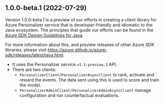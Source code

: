 ## 1.0.0-beta.1 (2022-07-29)
Version 1.0.0-beta.1 is a preview of our efforts in creating a client library for Azure Personalizer service that is developer-friendly
and idiomatic to the Java ecosystem. The principles that guide
our efforts can be found in the [Azure SDK Design Guidelines for Java](https://azure.github.io/azure-sdk/java_introduction.html).

For more information about this, and preview releases of other Azure SDK libraries, please visit
https://azure.github.io/azure-sdk/releases/latest/java.html.

- It uses the Personalizer service `v1.1-preview.3` API.
- There are two clients:
    - `PersonalizerClient/PersonalizerAsyncClient` to rank, activate and reward the events. The data sent using this is used to score and train the model. 
    - `PersonalizerAdminClient/PersonalizerAdminAsyncClient` manage configuration and run counterfactual evaluations.
